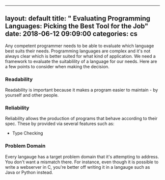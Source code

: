 ---
layout: default
title:  " Evaluating Programming Languages: Picking the Best Tool for the Job"
date:   2018-06-12 09:09:00
categories: cs
--

Any competent programmer needs to be able to evaluate which language best suits their needs. Programming languages are complex 
and it's not always clear which is better suited for what kind of application. We need a framework to evaluate the suitablility
of a language for our needs. Here are a few points to consider when making the decision.

### Readability
Readability is important because it makes a program easier to maintain - by yourself and other people.

### Reliability
Reliability allows the production of programs that behave according to their spec. These by provided via several features such as:
 * Type Checking

### Problem Domain
Every langauge has a target problem domain that it's attempting to address. You don't want a mismatch there. For instance, even though
it is possible to write a webserver in C, you're better off writing it in a langauge such as Java or Python instead.
